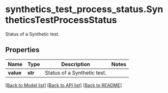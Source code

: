 # synthetics_test_process_status.SyntheticsTestProcessStatus

Status of a Synthetic test.
## Properties
Name | Type | Description | Notes
------------ | ------------- | ------------- | -------------
**value** | **str** | Status of a Synthetic test. | 

[[Back to Model list]](../README.md#documentation-for-models) [[Back to API list]](../README.md#documentation-for-api-endpoints) [[Back to README]](../README.md)


